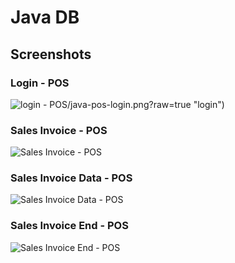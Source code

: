 # Java DB



## Screenshots

### Login - POS
![login - POS](https://github.com/farazshahjahan/JAVA_DB/tree/main/JAVA%20DB/JAVA%20DB/screenshots)/java-pos-login.png?raw=true "login")

### Sales Invoice - POS
![Sales Invoice - POS](https://raw.github.com/inforkgodara/java-point-of-sale/master/screenshots/java-pos-sales-invoice.png?raw=true "login")

### Sales Invoice Data - POS
![Sales Invoice Data - POS](https://raw.github.com/inforkgodara/java-point-of-sale/master/screenshots/java-pos-sales-invoice-data3.png?raw=true "login")

### Sales Invoice End - POS
![Sales Invoice End - POS](https://raw.github.com/inforkgodara/java-point-of-sale/master/screenshots/java-pos-sales-invoice-end.png?raw=true "login")
